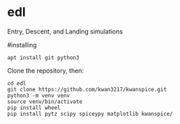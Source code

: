 # edl
Entry, Descent, and Landing simulations

#installing

    apt install git python3

Clone the repository, then:

    cd edl
    git clone https://github.com/kwan3217/kwanspice.git
    python3 -m venv venv
    source venv/bin/activate
    pip install wheel
    pip install pytz scipy spiceypy matplotlib kwanspice/

